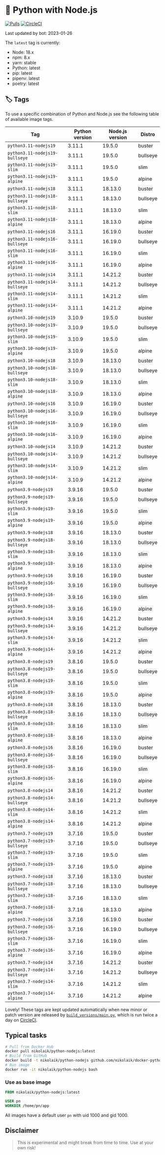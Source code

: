 # 🐳 Python with Node.js

[![Pulls](https://img.shields.io/docker/pulls/nikolaik/python-nodejs.svg?style=flat-square)](https://hub.docker.com/r/nikolaik/python-nodejs/)
[![CircleCI](https://img.shields.io/circleci/project/github/nikolaik/docker-python-nodejs.svg?style=flat-square)](https://circleci.com/gh/nikolaik/docker-python-nodejs)

Last updated by bot: 2023-01-26

The `latest` tag is currently:

- Node: 18.x
- npm: 8.x
- yarn: stable
- Python: latest
- pip: latest
- pipenv: latest
- poetry: latest

## 🏷 Tags

To use a specific combination of Python and Node.js see the following table of available image tags.

Tag | Python version | Node.js version | Distro
--- | --- | --- | ---
`python3.11-nodejs19` | 3.11.1 | 19.5.0 | buster
`python3.11-nodejs19-bullseye` | 3.11.1 | 19.5.0 | bullseye
`python3.11-nodejs19-slim` | 3.11.1 | 19.5.0 | slim
`python3.11-nodejs19-alpine` | 3.11.1 | 19.5.0 | alpine
`python3.11-nodejs18` | 3.11.1 | 18.13.0 | buster
`python3.11-nodejs18-bullseye` | 3.11.1 | 18.13.0 | bullseye
`python3.11-nodejs18-slim` | 3.11.1 | 18.13.0 | slim
`python3.11-nodejs18-alpine` | 3.11.1 | 18.13.0 | alpine
`python3.11-nodejs16` | 3.11.1 | 16.19.0 | buster
`python3.11-nodejs16-bullseye` | 3.11.1 | 16.19.0 | bullseye
`python3.11-nodejs16-slim` | 3.11.1 | 16.19.0 | slim
`python3.11-nodejs16-alpine` | 3.11.1 | 16.19.0 | alpine
`python3.11-nodejs14` | 3.11.1 | 14.21.2 | buster
`python3.11-nodejs14-bullseye` | 3.11.1 | 14.21.2 | bullseye
`python3.11-nodejs14-slim` | 3.11.1 | 14.21.2 | slim
`python3.11-nodejs14-alpine` | 3.11.1 | 14.21.2 | alpine
`python3.10-nodejs19` | 3.10.9 | 19.5.0 | buster
`python3.10-nodejs19-bullseye` | 3.10.9 | 19.5.0 | bullseye
`python3.10-nodejs19-slim` | 3.10.9 | 19.5.0 | slim
`python3.10-nodejs19-alpine` | 3.10.9 | 19.5.0 | alpine
`python3.10-nodejs18` | 3.10.9 | 18.13.0 | buster
`python3.10-nodejs18-bullseye` | 3.10.9 | 18.13.0 | bullseye
`python3.10-nodejs18-slim` | 3.10.9 | 18.13.0 | slim
`python3.10-nodejs18-alpine` | 3.10.9 | 18.13.0 | alpine
`python3.10-nodejs16` | 3.10.9 | 16.19.0 | buster
`python3.10-nodejs16-bullseye` | 3.10.9 | 16.19.0 | bullseye
`python3.10-nodejs16-slim` | 3.10.9 | 16.19.0 | slim
`python3.10-nodejs16-alpine` | 3.10.9 | 16.19.0 | alpine
`python3.10-nodejs14` | 3.10.9 | 14.21.2 | buster
`python3.10-nodejs14-bullseye` | 3.10.9 | 14.21.2 | bullseye
`python3.10-nodejs14-slim` | 3.10.9 | 14.21.2 | slim
`python3.10-nodejs14-alpine` | 3.10.9 | 14.21.2 | alpine
`python3.9-nodejs19` | 3.9.16 | 19.5.0 | buster
`python3.9-nodejs19-bullseye` | 3.9.16 | 19.5.0 | bullseye
`python3.9-nodejs19-slim` | 3.9.16 | 19.5.0 | slim
`python3.9-nodejs19-alpine` | 3.9.16 | 19.5.0 | alpine
`python3.9-nodejs18` | 3.9.16 | 18.13.0 | buster
`python3.9-nodejs18-bullseye` | 3.9.16 | 18.13.0 | bullseye
`python3.9-nodejs18-slim` | 3.9.16 | 18.13.0 | slim
`python3.9-nodejs18-alpine` | 3.9.16 | 18.13.0 | alpine
`python3.9-nodejs16` | 3.9.16 | 16.19.0 | buster
`python3.9-nodejs16-bullseye` | 3.9.16 | 16.19.0 | bullseye
`python3.9-nodejs16-slim` | 3.9.16 | 16.19.0 | slim
`python3.9-nodejs16-alpine` | 3.9.16 | 16.19.0 | alpine
`python3.9-nodejs14` | 3.9.16 | 14.21.2 | buster
`python3.9-nodejs14-bullseye` | 3.9.16 | 14.21.2 | bullseye
`python3.9-nodejs14-slim` | 3.9.16 | 14.21.2 | slim
`python3.9-nodejs14-alpine` | 3.9.16 | 14.21.2 | alpine
`python3.8-nodejs19` | 3.8.16 | 19.5.0 | buster
`python3.8-nodejs19-bullseye` | 3.8.16 | 19.5.0 | bullseye
`python3.8-nodejs19-slim` | 3.8.16 | 19.5.0 | slim
`python3.8-nodejs19-alpine` | 3.8.16 | 19.5.0 | alpine
`python3.8-nodejs18` | 3.8.16 | 18.13.0 | buster
`python3.8-nodejs18-bullseye` | 3.8.16 | 18.13.0 | bullseye
`python3.8-nodejs18-slim` | 3.8.16 | 18.13.0 | slim
`python3.8-nodejs18-alpine` | 3.8.16 | 18.13.0 | alpine
`python3.8-nodejs16` | 3.8.16 | 16.19.0 | buster
`python3.8-nodejs16-bullseye` | 3.8.16 | 16.19.0 | bullseye
`python3.8-nodejs16-slim` | 3.8.16 | 16.19.0 | slim
`python3.8-nodejs16-alpine` | 3.8.16 | 16.19.0 | alpine
`python3.8-nodejs14` | 3.8.16 | 14.21.2 | buster
`python3.8-nodejs14-bullseye` | 3.8.16 | 14.21.2 | bullseye
`python3.8-nodejs14-slim` | 3.8.16 | 14.21.2 | slim
`python3.8-nodejs14-alpine` | 3.8.16 | 14.21.2 | alpine
`python3.7-nodejs19` | 3.7.16 | 19.5.0 | buster
`python3.7-nodejs19-bullseye` | 3.7.16 | 19.5.0 | bullseye
`python3.7-nodejs19-slim` | 3.7.16 | 19.5.0 | slim
`python3.7-nodejs19-alpine` | 3.7.16 | 19.5.0 | alpine
`python3.7-nodejs18` | 3.7.16 | 18.13.0 | buster
`python3.7-nodejs18-bullseye` | 3.7.16 | 18.13.0 | bullseye
`python3.7-nodejs18-slim` | 3.7.16 | 18.13.0 | slim
`python3.7-nodejs18-alpine` | 3.7.16 | 18.13.0 | alpine
`python3.7-nodejs16` | 3.7.16 | 16.19.0 | buster
`python3.7-nodejs16-bullseye` | 3.7.16 | 16.19.0 | bullseye
`python3.7-nodejs16-slim` | 3.7.16 | 16.19.0 | slim
`python3.7-nodejs16-alpine` | 3.7.16 | 16.19.0 | alpine
`python3.7-nodejs14` | 3.7.16 | 14.21.2 | buster
`python3.7-nodejs14-bullseye` | 3.7.16 | 14.21.2 | bullseye
`python3.7-nodejs14-slim` | 3.7.16 | 14.21.2 | slim
`python3.7-nodejs14-alpine` | 3.7.16 | 14.21.2 | alpine

Lovely! These tags are kept updated automatically when new minor or patch version are released by [`build_versions/main.py`](./build_versions/main.py), which is run twice a day on [CircleCI](https://circleci.com/gh/nikolaik/docker-python-nodejs).

## Typical tasks

```bash
# Pull from Docker Hub
docker pull nikolaik/python-nodejs:latest
# Build from GitHub
docker build -t nikolaik/python-nodejs github.com/nikolaik/docker-python-nodejs
# Run image
docker run -it nikolaik/python-nodejs bash
```

### Use as base image

```Dockerfile
FROM nikolaik/python-nodejs:latest

USER pn
WORKDIR /home/pn/app
```

All images have a default user `pn` with uid 1000 and gid 1000.

## Disclaimer

> This is experimental and might break from time to time. Use at your own risk!

